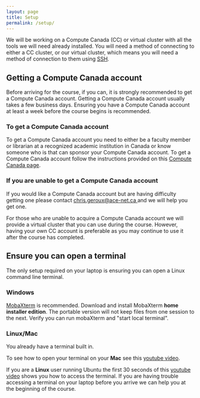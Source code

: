 ```yaml
---
layout: page
title: Setup
permalink: /setup/
---
```


We will be working on a Compute Canada (CC) or virtual cluster with all the tools we will need already installed. You will need a method of connecting to either a CC cluster, or our virtual cluster, which means you will need a method of connection to them using [SSH](https://docs.computecanada.ca/wiki/SSH).

## Getting a Compute Canada account

Before arriving for the course, if you can, it is strongly recommended to get a Compute Canada account. Getting a Compute Canada account usually takes a few business days. Ensuring you have a Compute Canada account at least a week before the course begins is recommended.

### To get a Compute Canada account
To get a Compute Canada account you need to either be a faculty member or librarian at a recognized academic institution in Canada or know someone who is that can sponsor your Compute Canada account. To get a Compute Canada account follow the instructions provided on this [Compute Canada page](https://www.computecanada.ca/research-portal/account-management/apply-for-an-account/).

### If you are unable to get a Compute Canada account
If you would like a Compute Canada account but are having difficulty getting one please contact [chris.geroux@ace-net.ca ](mailto:chris.geroux@ace-net.ca ) and we will help you get one.

For those who are unable to acquire a Compute Canada account we will provide a virtual cluster that you can use during the course. However, having your own CC account is preferable as you may continue to use it after the course has completed.

## Ensure you can open a terminal

The only setup required on your laptop is ensuring you can open a Linux command line terminal.

### Windows
[MobaXterm](http://mobaxterm.mobatek.net/) is recommended. Download and install MobaXterm **home installer edition**. The portable version will not keep files from one session to the next. Verify you can run mobaXterm and "start local terminal". 

### Linux/Mac
You already have a terminal built in.

To see how to open your terminal on your **Mac** see this [youtube video](https://www.youtube.com/watch?v=zw7Nd67_aFw).

If you are a **Linux** user running Ubuntu the first 30 seconds of this [youtube video](https://www.youtube.com/watch?v=_xUvH2iRizU) shows you how to access the terminal. If you are having trouble accessing a terminal on your laptop before you arrive we can help you at the beginning of the course.
